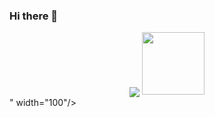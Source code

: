 ### Hi there 👋

<div id="header" align="center">
  <img src="<div id="header" align="center">
  <img src="https://media.giphy.com/media/zr8fjYMibDWBlTpbMU/giphy.gif" width="100"/>
</div>" width="100"/>
</div>
















<!--
**Tx711/Tx711** is a ✨ _special_ ✨ repository because its `README.md` (this file) appears on your GitHub profile.

Here are some ideas to get you started:

- 🔭 I’m currently working on ...
- 🌱 I’m currently learning ...
- 👯 I’m looking to collaborate on ...
- 🤔 I’m looking for help with ...
- 💬 Ask me about ...
- 📫 How to reach me: ...
- 😄 Pronouns: ...
- ⚡ Fun fact: ...
-->

